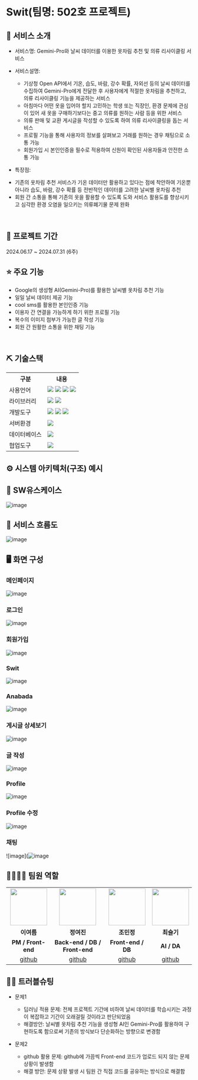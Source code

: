 # Swit(팀명: 502호 프로젝트)

## 👀 서비스 소개
* 서비스명: Gemini-Pro와 날씨 데이터를 이용한 옷차림 추천 및 의류 리사이클링 서비스 
* 서비스설명:
  - 기상청 Open API에서 기온, 습도, 바람, 강수 확률, 자외선 등의 날씨 데이터를 수집하여 Gemini-Pro에게 전달한 후 사용자에게 적절한 옷차림을 추천하고, 의류 리사이클링 기능을 제공하는 서비스
  - 아침마다 어떤 옷을 입어야 할지 고민하는 학생 또는 직장인, 환경 문제에 관심이 있어 새 옷을 구매하기보다는 중고 의류를 원하는 사람 등을 위한 서비스
  - 의류 판매 및 교환 게시글을 작성할 수 있도록 하여 의류 리사이클링을 돕는 서비스
  - 프로필 기능을 통해 사용자의 정보를 살펴보고 거래를 원하는 경우 채팅으로 소통 가능
  - 회원가입 시 본인인증을 필수로 적용하여 신원이 확인된 사용자들과 안전한 소통 가능

 * 특장점:
  - 기존의 옷차림 추천 서비스가 기온 데이터만 활용하고 있다는 점에 착안하여 기온뿐 아니라 습도, 바람, 강수 확률 등 전반적인 데이터를 고려한 날씨별 옷차림 추천 
  - 회원 간 소통을 통해 기존의 옷을 활용할 수 있도록 도와 서비스 활용도를 향상시키고 심각한 환경 오염을 일으키는 의류폐기물 문제 완화
<br>

## 📅 프로젝트 기간
2024.06.17 ~ 2024.07.31 (6주)
<br>

## ⭐ 주요 기능
* Google의 생성형 AI(Gemini-Pro)를 활용한 날씨별 옷차림 추천 기능
* 일일 날씨 데이터 제공 기능
* cool sms를 활용한 본인인증 기능
* 이용자 간 연결을 가능하게 하기 위한 프로필 기능
* 복수의 이미지 첨부가 가능한 글 작성 기능
* 회원 간 원활한 소통을 위한 채팅 기능
  
<br>

## ⛏ 기술스택
<table>
    <tr>
        <th>구분</th>
        <th>내용</th>
    </tr>
    <tr>
        <td>사용언어</td>
        <td>
            <img src="https://img.shields.io/badge/HTML5-E34F26?style=for-the-badge&logo=html5&logoColor=white"/>
            <img src="https://img.shields.io/badge/CSS3-1572B6?style=for-the-badge&logo=css3&logoColor=white"/>
            <img src="https://img.shields.io/badge/JavaScript-F7DF1E?style=for-the-badge&logo=javascript&logoColor=black"/>
            <a href="https://www.python.org/"><img src="https://img.shields.io/badge/Python-3776AB?style=for-the-badge&logo=python&logoColor=white"/></a>
        </td>
    </tr>
    <tr>
        <td>라이브러리</td>
        <td>
            <a href="https://www.google.com/"><img src="https://img.shields.io/badge/Google-4285F4?style=for-the-badge&logo=google&logoColor=white"/></a>
            <a href="https://www.coolsms.co.kr/"><img src="https://img.shields.io/badge/CoolSMS-00C4B4?style=for-the-badge&logo=coolsms&logoColor=white"/></a>
        </td>
    </tr>
    <tr>
        <td>개발도구</td>
        <td>
            <img src="https://img.shields.io/badge/Eclipse-2C2255?style=for-the-badge&logo=eclipseide&logoColor=white"/>
            <a href="https://jupyter.org/"><img src="https://img.shields.io/badge/Jupyter-F37626?style=for-the-badge&logo=jupyter&logoColor=white"/></a>
            <img src="https://img.shields.io/badge/VSCode-007ACC?style=for-the-badge&logo=visualstudiocode&logoColor=white"/>
        </td>
    </tr>
    <tr>
        <td>서버환경</td>
        <td>
            <img src="https://img.shields.io/badge/Apache%20Tomcat-D22128?style=for-the-badge&logo=Apache%20Tomcat&logoColor=white"/>
        </td>
    </tr>
    <tr>
        <td>데이터베이스</td>
        <td>
            <img src="https://img.shields.io/badge/Oracle%2011g-F80000?style=for-the-badge&logo=Oracle&logoColor=white"/>
        </td>
    </tr>
    <tr>
        <td>협업도구</td>
        <td>
            <img src="https://img.shields.io/badge/GitHub-181717?style=for-the-badge&logo=GitHub&logoColor=white"/>
        </td>
    </tr>
</table>

## ⚙ 시스템 아키텍처(구조) 예시 

## 📌 SW유스케이스
![image](https://github.com/user-attachments/assets/b9c7a639-f984-4f80-a14a-64f1b8c6e904)


## 📌 서비스 흐름도
![image](https://github.com/user-attachments/assets/38c92d44-0480-4d4f-8a96-b05ec17c6192)


## 🖥 화면 구성

### 메인페이지
![image](https://github.com/user-attachments/assets/311a46e0-af2d-4897-86ec-94af873470fc)

### 로그인
![image](https://github.com/user-attachments/assets/06fdb2e7-76c9-4d68-9c04-329f31731769)

### 회원가입
![image](https://github.com/user-attachments/assets/39d986e0-0d03-4d82-a5f9-f743f4331b91)

### Swit
![image](https://github.com/user-attachments/assets/16c0be0b-2ce2-4d45-bc02-3a710d49c183)

### Anabada
![image](https://github.com/user-attachments/assets/afcb4beb-5a31-4f06-b5aa-d15fb58cb978)

### 게시글 상세보기
![image](https://github.com/user-attachments/assets/c52e8b43-f03a-4402-baaa-53e5fb621694)

### 글 작성
![image](https://github.com/user-attachments/assets/5970df22-face-424d-9fd0-a8345fd16917)

### Profile
![image](https://github.com/user-attachments/assets/ed1df73c-1836-43dc-a63f-aebdbd24212a)

### Profile 수정
![image](https://github.com/user-attachments/assets/8bb5b0f3-8478-463c-bf32-2d25c0f7d8a2)

### 채팅
![image](![image](https://github.com/user-attachments/assets/210ef03a-e043-4753-a87b-4e478630f397)

## 👨‍👩‍👦‍👦 팀원 역할
<table>
  <tr>
    <td align="center"><img src="https://img1.daumcdn.net/thumb/R1280x0.fjpg/?fname=http://t1.daumcdn.net/brunch/service/user/cnoC/image/4yPtuRXtR0-jusOMCCXb4MeN6zU.jpg" width="100" height="100"/></td>
    <td align="center"><img src="https://item.kakaocdn.net/do/87c749ed284516d92d1f88dd3e37c9bd8f324a0b9c48f77dbce3a43bd11ce785" width="100" height="100"/></td>
    <td align="center"><img src="https://img1.daumcdn.net/thumb/R1280x0.fjpg/?fname=http://t1.daumcdn.net/brunch/service/user/cnoC/image/DGIamHhKg9IlUvvE8Wt1qsmgkb0" width="100" height="100"/></td>
    <td align="center"><img src="https://pbs.twimg.com/media/EKjES0UU4AEpFRV.jpg" width="100" height="100"/></td>
    
   
  </tr>
  <tr>
    <td align="center"><strong>이여름</strong></td>
    <td align="center"><strong>정여진</strong></td>
    <td align="center"><strong>조민정</strong></td>
    <td align="center"><strong>최슬기</strong></td>
    
  </tr>
  <tr>
    <td align="center"><b>PM / Front-end</b></td>
    <td align="center"><b>Back-end / DB / Front-end</b></td>
    <td align="center"><b>Front-end / DB</b></td>
    <td align="center"><b>AI / DA</b></td>
  </tr>
  <tr>
    <td align="center"><a href="https://github.com/Kayadadu" target='_blank'>github</a></td>
    <td align="center"><a href="https://github.com/kzy282" target='_blank'>github</a></td>
    <td align="center"><a href="https://github.com/mj4226" target='_blank'>github</a></td>
    <td align="center"><a href="https://github.com/summerscape" target='_blank'>github</a></td>
  
  </tr>
</table>

## 🤾‍♂️ 트러블슈팅
  
* 문제1<br>
  - 딥러닝 적용 문제: 전체 프로젝트 기간에 비하여 날씨 데이터를 학습시키는 과정이 복잡하고 기간이 오래걸릴 것이라고 판단되었음<br>
  - 해결방안: 날씨별 옷차림 추천 기능을 생성형 AI인 Gemini-Pro를 활용하여 구현하도록 함으로써 기존의 방식보다 단순화하는 방향으로 변경함
 
* 문제2<br>
  - github 활용 문제: github에 가끔씩 Front-end 코드가 업로드 되지 않는 문제 상황이 발생함<br>
  - 해결 방안: 문제 상황 발생 시 팀원 간 직접 코드를 공유하는 방식으로 해결함

